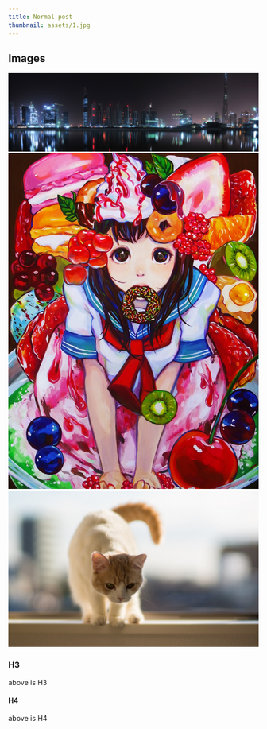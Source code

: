 ```yaml
---
title: Normal post
thumbnail: assets/1.jpg
---
```


## Images

![](./assets/1.jpg)
![](assets/2.jpg)
![](assets/3.jpg)

### H3

above is H3

#### H4

above is H4
